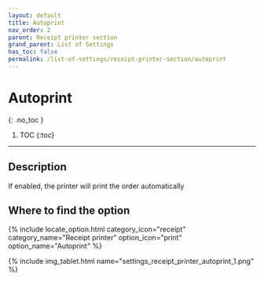 ```yaml
---
layout: default
title: Autoprint
nav_order: 2
parent: Receipt printer section
grand_parent: List of Settings
has_toc: false
permalink: /list-of-settings/receipt-printer-section/autoprint
---
```


# Autoprint
{: .no_toc }

1. TOC
{:toc}

---

## Description
If enabled, the printer will print the order automatically

## Where to find the option
{% include locate_option.html category_icon="receipt" category_name="Receipt printer" option_icon="print" option_name="Autoprint" %}

{% include img_tablet.html name="settings_receipt_printer_autoprint_1.png" %}